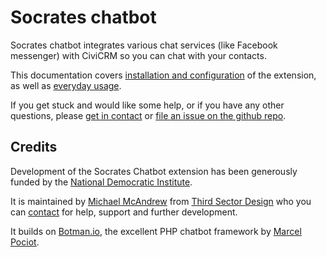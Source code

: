 # Socrates chatbot

Socrates chatbot integrates various chat services (like Facebook messenger) with CiviCRM so you can chat with your contacts.

This documentation covers [installation and configuration](installation.md) of the extension, as well as [everyday usage](getting-started.md).

If you get stuck and would like some help, or if you have any other questions, please [get in contact](https://3sd.io/contact) or [file an issue on the github repo](https://github.com/3sd/civicrm-chatbot/issues).

## Credits

Development of the Socrates Chatbot extension has been generously funded by the [National Democratic Institute](https://ndi.org).

It is maintained by [Michael McAndrew](https://twitter.com/michaelmcandrew) from [Third Sector Design](https://thirdsectordesign.org/) who you can [contact](https://thirdsectordesign.org/contact) for help, support and further development.

It builds on [Botman.io](https://botman.io/), the excellent PHP chatbot framework by [Marcel Pociot](https://twitter.com/marcelpociot).
